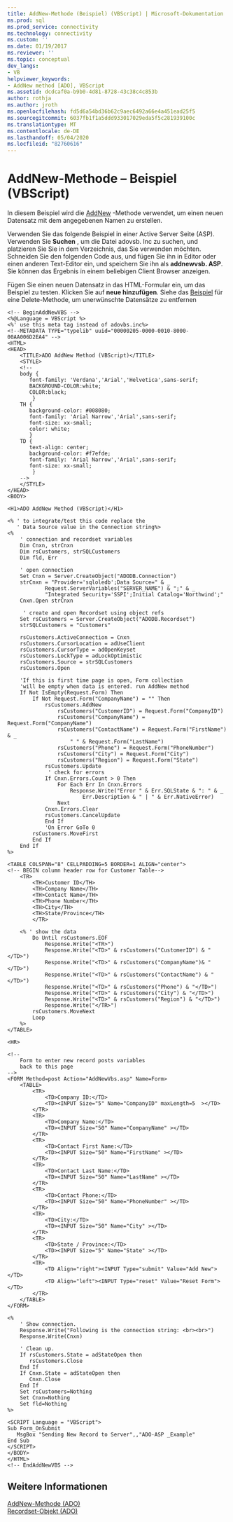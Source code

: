 ```yaml
---
title: AddNew-Methode (Beispiel) (VBScript) | Microsoft-Dokumentation
ms.prod: sql
ms.prod_service: connectivity
ms.technology: connectivity
ms.custom: ''
ms.date: 01/19/2017
ms.reviewer: ''
ms.topic: conceptual
dev_langs:
- VB
helpviewer_keywords:
- AddNew method [ADO], VBScript
ms.assetid: dcdcaf0a-b9b0-4d81-8728-43c38c4c853b
author: rothja
ms.author: jroth
ms.openlocfilehash: fd5d6a54bd36b62c9aec6492a66e4a451ead25f5
ms.sourcegitcommit: 6037fb1f1a5ddd933017029eda5f5c281939100c
ms.translationtype: MT
ms.contentlocale: de-DE
ms.lasthandoff: 05/04/2020
ms.locfileid: "82760616"
---
```

# <a name="addnew-method-example-vbscript"></a>AddNew-Methode – Beispiel (VBScript)
In diesem Beispiel wird die [AddNew](../../../ado/reference/ado-api/addnew-method-ado.md) -Methode verwendet, um einen neuen Datensatz mit dem angegebenen Namen zu erstellen.  
  
 Verwenden Sie das folgende Beispiel in einer Active Server Seite (ASP). Verwenden Sie **Suchen** , um die Datei adovsb. Inc zu suchen, und platzieren Sie Sie in dem Verzeichnis, das Sie verwenden möchten. Schneiden Sie den folgenden Code aus, und fügen Sie ihn in Editor oder einen anderen Text-Editor ein, und speichern Sie ihn als **addnewvsb. ASP**. Sie können das Ergebnis in einem beliebigen Client Browser anzeigen.  
  
 Fügen Sie einen neuen Datensatz in das HTML-Formular ein, um das Beispiel zu testen. Klicken Sie auf **neue hinzufügen**. Siehe das [Beispiel](../../../ado/reference/ado-api/delete-method-example-vbscript.md) für eine Delete-Methode, um unerwünschte Datensätze zu entfernen  
  
```  
<!-- BeginAddNewVBS -->  
<%@Language = VBScript %>  
<%' use this meta tag instead of adovbs.inc%>  
<!--METADATA TYPE="typelib" uuid="00000205-0000-0010-8000-00AA006D2EA4" -->  
<HTML>  
<HEAD>  
    <TITLE>ADO AddNew Method (VBScript)</TITLE>  
    <STYLE>  
    <!--  
    body {  
       font-family: 'Verdana','Arial','Helvetica',sans-serif;  
       BACKGROUND-COLOR:white;  
       COLOR:black;  
        }  
    TH {  
       background-color: #008080;   
       font-family: 'Arial Narrow','Arial',sans-serif;   
       font-size: xx-small;  
       color: white;  
       }  
    TD {   
       text-align: center;  
       background-color: #f7efde;  
       font-family: 'Arial Narrow','Arial',sans-serif;   
       font-size: xx-small;  
        }  
    -->  
    </STYLE>  
</HEAD>  
<BODY>   
  
<H1>ADO AddNew Method (VBScript)</H1>  
  
<% ' to integrate/test this code replace the   
   ' Data Source value in the Connection string%>  
<%   
    ' connection and recordset variables  
    Dim Cnxn, strCnxn  
    Dim rsCustomers, strSQLCustomers  
    Dim fld, Err  
  
    ' open connection  
    Set Cnxn = Server.CreateObject("ADODB.Connection")  
    strCnxn = "Provider='sqloledb';Data Source=" & _  
            Request.ServerVariables("SERVER_NAME") & ";" & _  
            "Integrated Security='SSPI';Initial Catalog='Northwind';"  
    Cnxn.Open strCnxn  
  
     ' create and open Recordset using object refs  
    Set rsCustomers = Server.CreateObject("ADODB.Recordset")  
    strSQLCustomers = "Customers"  
  
    rsCustomers.ActiveConnection = Cnxn  
    rsCustomers.CursorLocation = adUseClient  
    rsCustomers.CursorType = adOpenKeyset  
    rsCustomers.LockType = adLockOptimistic  
    rsCustomers.Source = strSQLCustomers  
    rsCustomers.Open  
  
    'If this is first time page is open, Form collection  
    'will be empty when data is entered. run AddNew method  
    If Not IsEmpty(Request.Form) Then  
        If Not Request.Form("CompanyName") = "" Then  
            rsCustomers.AddNew  
                rsCustomers("CustomerID") = Request.Form("CompanyID")  
                rsCustomers("CompanyName") = Request.Form("CompanyName")  
                rsCustomers("ContactName") = Request.Form("FirstName") & _  
                    " " & Request.Form("LastName")  
                rsCustomers("Phone") = Request.Form("PhoneNumber")  
                rsCustomers("City") = Request.Form("City")  
                rsCustomers("Region") = Request.Form("State")  
            rsCustomers.Update  
             ' check for errors  
            If Cnxn.Errors.Count > 0 Then  
                For Each Err In Cnxn.Errors  
                    Response.Write("Error " & Err.SQLState & ": " & _  
                        Err.Description & " | " & Err.NativeError)  
                Next  
            Cnxn.Errors.Clear  
            rsCustomers.CancelUpdate  
            End If  
            'On Error GoTo 0  
        rsCustomers.MoveFirst  
        End If  
    End If  
%>  
  
<TABLE COLSPAN="8" CELLPADDING=5 BORDER=1 ALIGN="center">  
<!-- BEGIN column header row for Customer Table-->  
    <TR>  
        <TH>Customer ID</TH>  
        <TH>Company Name</TH>  
        <TH>Contact Name</TH>  
        <TH>Phone Number</TH>  
        <TH>City</TH>  
        <TH>State/Province</TH>  
        </TR>  
  
    <% ' show the data  
        Do Until rsCustomers.EOF  
            Response.Write("<TR>")  
            Response.Write("<TD>" & rsCustomers("CustomerID") & "</TD>")  
            Response.Write("<TD>" & rsCustomers("CompanyName")& "</TD>")  
            Response.Write("<TD>" & rsCustomers("ContactName") & "</TD>")  
            Response.Write("<TD>" & rsCustomers("Phone") & "</TD>")  
            Response.Write("<TD>" & rsCustomers("City") & "</TD>")  
            Response.Write("<TD>" & rsCustomers("Region") & "</TD>")  
            Response.Write("</TR>")  
        rsCustomers.MoveNext   
        Loop   
    %>  
</TABLE>   
  
<HR>  
  
<!--  
    Form to enter new record posts variables  
    back to this page  
-->  
<FORM Method=post Action="AddNewVbs.asp" Name=Form>  
    <TABLE>  
        <TR>  
            <TD>Company ID:</TD>  
            <TD><INPUT Size="5" Name="CompanyID" maxLength=5  ></TD>  
        </TR>  
        <TR>  
            <TD>Company Name:</TD>  
            <TD><INPUT Size="50" Name="CompanyName" ></TD>  
        </TR>  
        <TR>  
            <TD>Contact First Name:</TD>  
            <TD><INPUT Size="50" Name="FirstName" ></TD>  
        </TR>  
        <TR>  
            <TD>Contact Last Name:</TD>  
            <TD><INPUT Size="50" Name="LastName" ></TD>  
        </TR>  
        <TR>  
            <TD>Contact Phone:</TD>  
            <TD><INPUT Size="50" Name="PhoneNumber" ></TD>  
        </TR>  
        <TR>  
            <TD>City:</TD>  
            <TD><INPUT Size="50" Name="City" ></TD>  
        </TR>  
        <TR>  
            <TD>State / Province:</TD>  
            <TD><INPUT Size="5" Name="State" ></TD>  
        </TR>  
        <TR>  
            <TD Align="right"><INPUT Type="submit" Value="Add New"></TD>  
            <TD Align="left"><INPUT Type="reset" Value="Reset Form"></TD>  
        </TR>  
    </TABLE>  
</FORM>  
  
<%  
    ' Show connection.  
    Response.Write("Following is the connection string: <br><br>")  
    Response.Write(Cnxn)  
  
    ' Clean up.  
    If rsCustomers.State = adStateOpen then  
       rsCustomers.Close  
    End If  
    If Cnxn.State = adStateOpen then  
       Cnxn.Close  
    End If  
    Set rsCustomers=Nothing  
    Set Cnxn=Nothing  
    Set fld=Nothing  
%>  
  
<SCRIPT Language = "VBScript">  
Sub Form_OnSubmit  
   MsgBox "Sending New Record to Server",,"ADO-ASP _Example"  
End Sub  
</SCRIPT>  
</BODY>  
</HTML>  
<!-- EndAddNewVBS -->  
```  
  
## <a name="see-also"></a>Weitere Informationen  
 [AddNew-Methode (ADO)](../../../ado/reference/ado-api/addnew-method-ado.md)   
 [Recordset-Objekt (ADO)](../../../ado/reference/ado-api/recordset-object-ado.md)

